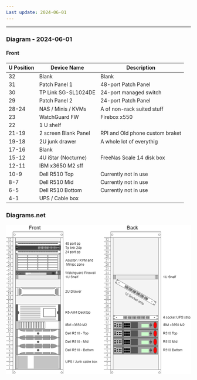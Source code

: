 ```yaml
---
Last update: 2024-06-01
---
```

----
### Diagram - 2024-06-01

#### Front

| U Position | Device Name            | Description                         |
|------------|------------------------|-------------------------------------|
| 32         | Blank                  | Blank                               |
| 31         | Patch Panel 1          | 48-port Patch Panel                 |
| 30         | TP Link SG-SL1024DE    | 24-port managed switch              |
| 29         | Patch Panel 2          | 24-port Patch Panel                 |
| 28-24      | NAS / Minis / KVMs     | A of non-rack suited stuff          |
| 23         | WatchGuard FW          | Firebox x550                        |
| 22         | 1 U shelf              |                                     |
| 21-19      | 2 screen Blank Panel   | RPI and Old phone custom braket     |
| 19-18      | 2U junk drawer         | A whole lot of everythig            |
| 17-16      | Blank                  |                                     |
| 15-12      | 4U iStar (Nocturne)    | FreeNas Scale 14 disk box           |
| 12-11      | IBM x3650 M2 sff       |                                     |
| 10-9       | Dell R510 Top          | Currently not in use                |
| 8-7        | Dell R510 Mid          | Currently not in use                |
| 6-5        | Dell R510 Bottom       | Currently not in use                |
| 4-1        | UPS / Cable box        |                                     |


### Diagrams.net

![Rack diagram](./Homelab-RackLayout.drawio.png)
